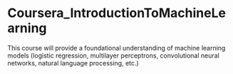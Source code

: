 # Coursera_IntroductionToMachineLearning
This course will provide a foundational understanding of machine learning models (logistic regression, multilayer perceptrons, convolutional neural networks, natural language processing, etc.)
